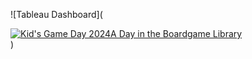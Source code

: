 ![Tableau Dashboard](<div class='tableauPlaceholder' id='viz1718317044864' style='position: relative'><noscript><a href='#'><img alt='Kid&#39;s Game Day 2024A Day in the Boardgame Library ' src='https:&#47;&#47;public.tableau.com&#47;static&#47;images&#47;Ki&#47;KidsGameDay2024-FortWorthGameNight&#47;MYFINALFORMATDASHBOARD&#47;1_rss.png' style='border: none' /></a></noscript><object class='tableauViz'  style='display:none;'><param name='host_url' value='https%3A%2F%2Fpublic.tableau.com%2F' /> <param name='embed_code_version' value='3' /> <param name='site_root' value='' /><param name='name' value='KidsGameDay2024-FortWorthGameNight&#47;MYFINALFORMATDASHBOARD' /><param name='tabs' value='no' /><param name='toolbar' value='yes' /><param name='static_image' value='https:&#47;&#47;public.tableau.com&#47;static&#47;images&#47;Ki&#47;KidsGameDay2024-FortWorthGameNight&#47;MYFINALFORMATDASHBOARD&#47;1.png' /> <param name='animate_transition' value='yes' /><param name='display_static_image' value='yes' /><param name='display_spinner' value='yes' /><param name='display_overlay' value='yes' /><param name='display_count' value='yes' /><param name='language' value='en-US' /></object></div>                <script type='text/javascript'>                    var divElement = document.getElementById('viz1718317044864');                    var vizElement = divElement.getElementsByTagName('object')[0];                    vizElement.style.width='1300px';vizElement.style.height='827px';                    var scriptElement = document.createElement('script');                    scriptElement.src = 'https://public.tableau.com/javascripts/api/viz_v1.js';                    vizElement.parentNode.insertBefore(scriptElement, vizElement);                </script>)
